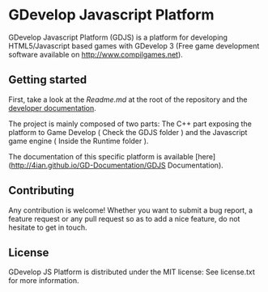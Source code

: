 GDevelop Javascript Platform
================================

GDevelop Javascript Platform (GDJS) is a platform for developing
HTML5/Javascript based games with GDevelop 3 (Free game development software
available on http://www.compilgames.net).

Getting started
---------------

First, take a look at the *Readme.md* at the root of the repository and the [developer documentation](http://4ian.github.io/GD-Documentation/).

The project is mainly composed of two parts: The C++ part exposing the platform to Game
Develop ( Check the GDJS folder ) and the Javascript game engine ( Inside the Runtime folder ).

The documentation of this specific platform is available [here](http://4ian.github.io/GD-Documentation/GDJS Documentation).

Contributing
------------

Any contribution is welcome! Whether you want to submit a bug report, a feature request
or any pull request so as to add a nice feature, do not hesitate to get in touch.

License
-------

GDevelop JS Platform is distributed under the MIT license: See license.txt for
more information.
